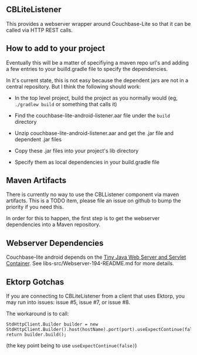 ## CBLiteListener

This provides a webserver wrapper around Couchbase-Lite so that it can be called via HTTP REST calls.

## How to add to your project

Eventually this will be a matter of specifiying a maven repo url's and adding a few entries to your builld.gradle file to specify the dependencies.

In it's current state, this is not easy because the dependent jars are not in a central repository.  But I think the following should work:

- In the top level project, build the project as you normally would (eg, `./gradlew build` or something that calls it)

- Find the couchbase-lite-android-listener.aar file under the `build` directory

- Unzip couchbase-lite-android-listener.aar and get the .jar file and dependent .jar files

- Copy these .jar files into your project's lib directory

- Specify them as local dependencies in your build.gradle file

## Maven Artifacts

There is currently no way to use the CBLListener component via maven artifacts.  This is a TODO item, please file an issue on github to bump the priority if you need this.

In order for this to happen, the first step is to get the webserver dependencies into a Maven repository.

## Webserver Dependencies

Couchbase-lite android depends on the [Tiny Java Web Server and Servlet Container](http://tjws.sourceforge.net/).  See libs-src/Webserver-194-README.md for more details.

## Ektorp Gotchas

If you are connecting to CBLiteListener from a client that uses Ektorp, you may run into issues: issue #5, issue #7, or issue #8.

The workaround is to call:

```
StdHttpClient.Builder builder = new StdHttpClient.Builder().host(hostName).port(port).useExpectContinue(false);
return builder.build();
```

(the key point being to use `useExpectContinue(false)`)

